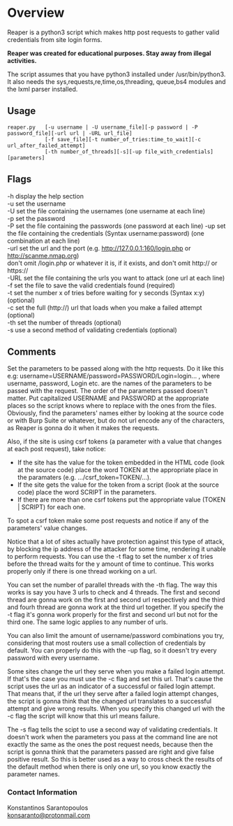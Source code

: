 # Overview

Reaper is a python3 script which makes http post requests to gather valid credentials from site login forms.

**Reaper was created for educational purposes. Stay away from illegal activities.**

The script assumes that you have python3 installed under /usr/bin/python3. It also needs the sys,requests,re,time,os,threading,
queue,bs4 modules and the lxml parser installed.

## Usage

```
reaper.py   [-u username | -U username_file][-p password | -P password_file][-url url | -URL url_file]
            [-f save_file][-t number_of_tries:time_to_wait][-c url_after_failed_attempt]
            [-th number_of_threads][-s][-up file_with_credentials][parameters]
```

## Flags

-h display the help section  
-u set the username  
-U set the file containing the usernames (one username at each line)  
-p set the password  
-P set the file containing the passwords (one password at each line)
-up set the file containing the credentials (Syntax username:password) (one combination at each line)  
-url set the url and the port (e.g. http://127.0.0.1:160/login.php or http://scanme.nmap.org)  
  don't omit /login.php or whatever it is, if it exists, and don't omit http:// or https://  
-URL set the file containing the urls you want to attack (one url at each line)  
-f set the file to save the valid credentials found (required)  
-t set the number x of tries before waiting for y seconds (Syntax x:y) (optional)  
-c set the full (http://) url that loads when you make a failed attempt (optional)  
-th set the number of threads (optional)  
-s use a second method of validating credentials (optional)  

## Comments

Set the parameters to be passed along with the http requests. Do it like this e.g: username=USERNAME/password=PASSWORD/Login=login... , where username, password, Login etc. are the names of the parameters to be passed with the request. The order of the parameters passed doesn't matter. Put capitalized USERNAME and PASSWORD at the appropriate places so the script knows where to replace with the ones from the files. Obviously, find the parameters' names either by looking at the source code or with Burp Suite or whatever, but do not url encode any of the characters, as Reaper is gonna do it when it makes the requests.

Also, if the site is using csrf tokens (a parameter with a value that changes at each post request), take notice:  
* If the site has the value for the token embedded in the HTML code (look at the source code) place the word TOKEN at the
 appropriate place in the paramaters (e.g. .../csrf_token=TOKEN/...).  
* If the site gets the value for the token from a script (look at the source code) place the word SCRIPT in the parameters.  
* If there are more than one csrf tokens put the appropriate value (TOKEN | SCRIPT) for each one.  

To spot a csrf token make some post requests and notice if any of the parameters' value changes.  

Notice that a lot of sites actually have protection against this type of attack, by blocking the ip address of the attacker for
some time, rendering it unable to perform requests. You can use the -t flag to set the number x of tries before the thread waits
for the y amount of time to continue. This works properly only if there is one thread working on a url.

You can set the number of parallel threads with the -th flag. The way this works is say you have 3 urls to check and 4 threads.
The first and second thread are gonna work on the first and second url respectively and the third and fourh thread are gonna
work at the third url together. If you specify the -t flag it's gonna work properly for the first and second url but not for
the third one. The same logic applies to any number of urls.

You can also limit the amount of username/password combinations you try, considering that most routers use a small collection
of credentials by default. You can properly do this with the -up flag, so it doesn't try every password with every username.

Some sites change the url they serve when you make a failed login attempt. If that's the case you must use the -c flag and set
this url. That's cause the script uses the url as an indicator of a successful or failed login attempt. That means that, if the
url they serve after a failed login attempt changes, the script is gonna think that the changed url translates to a successful
attempt and give wrong results. When you specify this changed url with the -c flag the script will know that this url means
failure.

The -s flag tells the scipt to use a second way of validating credentials. It doesn't work when the parameters you pass at the
command line are not exactly the same as the ones the post request needs, because then the script is gonna think that the
parameters passed are right and give false positive result. So this is better used as a way to cross check the results of the
default method when there is only one url, so you know exactly the parameter names.

### Contact Information

Konstantinos Sarantopoulos  
konsaranto@protonmail.com
